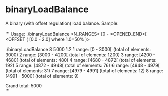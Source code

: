 # binaryLoadBalance
A binary (with offset regulation) load balance. Sample:<br><br>
'''
Usage:
./binaryLoadBalance <N_RANGES> [0 - <OPENED_END>[ <OFFSET ( [0.0 - 2.0] where 1.0=50% )>

./binaryLoadBalance 8 5000 1.2
1 range: [0 - 3000[                     (total of elements: 3000)
2 range: [3000 - 4200[                  (total of elements: 1200)
3 range: [4200 - 4680[                  (total of elements: 480)
4 range: [4680 - 4872[                  (total of elements: 192)
5 range: [4872 - 4948[                  (total of elements: 76)
6 range: [4948 - 4979[                  (total of elements: 31)
7 range: [4979 - 4991[                  (total of elements: 12)
8 range: [4991 - 5000[                  (total of elements: 9)

Grand total: 5000<br>
'''
